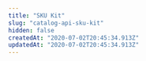 ```yaml
---
title: "SKU Kit"
slug: "catalog-api-sku-kit"
hidden: false
createdAt: "2020-07-02T20:45:34.913Z"
updatedAt: "2020-07-02T20:45:34.913Z"
---
```

